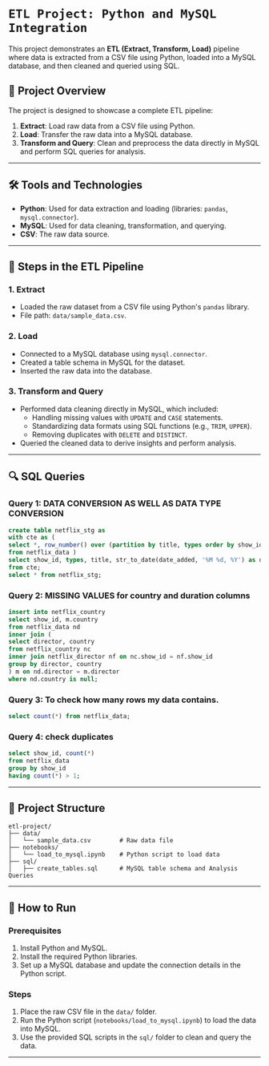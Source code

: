 # `ETL Project: Python and MySQL Integration`

This project demonstrates an **ETL (Extract, Transform, Load)** pipeline where data is extracted from a CSV file using Python, loaded into a MySQL database, and then cleaned and queried using SQL.

## 📁 Project Overview
The project is designed to showcase a complete ETL pipeline:

1. **Extract**: Load raw data from a CSV file using Python.
2. **Load**: Transfer the raw data into a MySQL database.
3. **Transform and Query**: Clean and preprocess the data directly in MySQL and perform SQL queries for analysis.

---

## 🛠️ Tools and Technologies

- **Python**: Used for data extraction and loading (libraries: `pandas`, `mysql.connector`).
- **MySQL**: Used for data cleaning, transformation, and querying.
- **CSV**: The raw data source.

---

## 📄 Steps in the ETL Pipeline

### 1. **Extract**
- Loaded the raw dataset from a CSV file using Python's `pandas` library.
- File path: `data/sample_data.csv`.

### 2. **Load**
- Connected to a MySQL database using `mysql.connector`.
- Created a table schema in MySQL for the dataset.
- Inserted the raw data into the database.

### 3. **Transform and Query**
- Performed data cleaning directly in MySQL, which included:
  - Handling missing values with `UPDATE` and `CASE` statements.
  - Standardizing data formats using SQL functions (e.g., `TRIM`, `UPPER`).
  - Removing duplicates with `DELETE` and `DISTINCT`.
- Queried the cleaned data to derive insights and perform analysis.

---

## 🔍 SQL Queries

### Query 1: DATA CONVERSION AS WELL AS DATA TYPE CONVERSION
```sql
create table netflix_stg as
with cte as (
select *, row_number() over (partition by title, types order by show_id) as rn
from netflix_data )
select show_id, types, title, str_to_date(date_added, '%M %d, %Y') as date_added, release_year, rating, case when duration is null then rating else duration end as duration, description
from cte;
select * from netflix_stg;
```

### Query 2:  MISSING VALUES for country and duration columns
```sql
insert into netflix_country
select show_id, m.country
from netflix_data nd
inner join (
select director, country 
from netflix_country nc
inner join netflix_director nf on nc.show_id = nf.show_id
group by director, country
) m on nd.director = m.director
where nd.country is null;
```

### Query 3: To check how many rows my data contains.
```sql
select count(*) from netflix_data;
```

### Query 4: check duplicates 
```sql
select show_id, count(*)
from netflix_data
group by show_id
having count(*) > 1;
```

---

## 📁 Project Structure

```plaintext
etl-project/
├── data/
│   └── sample_data.csv        # Raw data file
├── notebooks/
│   └── load_to_mysql.ipynb    # Python script to load data
├── sql/
│   ├── create_tables.sql      # MySQL table schema and Analysis Queries
```

---

## 🚀 How to Run

### Prerequisites
1. Install Python and MySQL.
2. Install the required Python libraries.
3. Set up a MySQL database and update the connection details in the Python script.

### Steps
1. Place the raw CSV file in the `data/` folder.
2. Run the Python script (`notebooks/load_to_mysql.ipynb`) to load the data into MySQL.
3. Use the provided SQL scripts in the `sql/` folder to clean and query the data.

---
